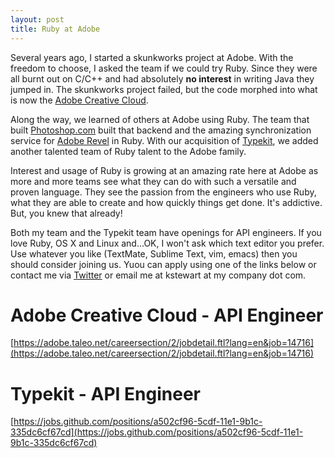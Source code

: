 ```yaml
---
layout: post
title: Ruby at Adobe
---
```


Several years ago, I started a skunkworks project at Adobe. With the freedom to choose, I asked the team if we could try Ruby. Since they were all burnt out on C/C++ and had absolutely **no interest** in writing Java they jumped in. The skunkworks project failed, but the code morphed into what is now the [Adobe Creative Cloud](https://creative.adobe.com).

Along the way, we learned of others at Adobe using Ruby. The team that built [Photoshop.com](http://www.photoshop.com/) built that backend and the amazing synchronization service for [Adobe Revel](http://www.adoberevel.com/) in Ruby. With our acquisition of [Typekit](http://typekit.com), we added another talented team of Ruby talent to the Adobe family.

Interest and usage of Ruby is growing at an amazing rate here at Adobe as more and more teams see what they can do with such a versatile and proven language. They see the passion from the engineers who use Ruby, what they are able to create and how quickly things get done. It's addictive. But, you knew that already!

Both my team and the Typekit team have openings for API engineers. If you love Ruby, OS X and Linux and...OK, I won't ask which text editor you prefer. Use whatever you like (TextMate, Sublime Text, vim, emacs) then you should consider joining us. Yuou can apply using one of the links below or contact me via [Twitter](http://twitter.com/kstewart) or email me at kstewart at my company dot com.

# Adobe Creative Cloud - API Engineer #
[https://adobe.taleo.net/careersection/2/jobdetail.ftl?lang=en&job=14716](https://adobe.taleo.net/careersection/2/jobdetail.ftl?lang=en&job=14716)

# Typekit - API Engineer #
[https://jobs.github.com/positions/a502cf96-5cdf-11e1-9b1c-335dc6cf67cd](https://jobs.github.com/positions/a502cf96-5cdf-11e1-9b1c-335dc6cf67cd)